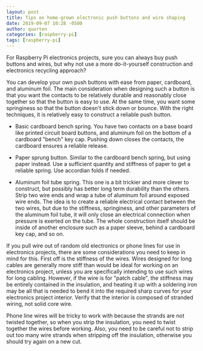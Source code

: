 ```yaml
---
layout: post
title: Tips on home-grown electronic push buttons and wire shaping
date: 2019-09-07 10:28 -0500
author: quorten
categories: [raspberry-pi]
tags: [raspberry-pi]
---
```


For Raspberry Pi electronics projects, sure you can always buy push
buttons and wires, but why not use a more do-it-yourself construction
and electronics recycling approach?

You can develop your own push buttons with ease from paper, cardboard,
and aluminum foil.  The main consideration when designing such a
button is that you want the contacts to be relatively durable and
reasonably close together so that the button is easy to use.  At the
same time, you want some springiness so that the button doesn't stick
down or bounce.  With the right techniques, it is relatively easy to
construct a reliable push button.

* Basic cardboard bench spring.  You have two contacts on a base board
  like printed circuit board buttons, and aluminum foil on the bottom
  of a cardboard "bench" key cap.  Pushing down closes the contacts,
  the cardboard ensures a reliable release.

* Paper sprung button.  Similar to the cardboard bench spring, but
  using paper instead.  Use a sufficient quantity and stiffness of
  paper to get a reliable spring.  Use accordian folds if needed.

<!-- more -->

* Aluminum foil tube spring.  This one is a bit trickier and more
  clever to construct, but possibly has better long term durability
  than the others.  Strip two wire ends and wrap a tube of aluminum
  foil around exposed wire ends.  The idea is to create a reliable
  electrical contact between the two wires, but due to the stiffness,
  springiness, and other parameters of the aluminum foil tube, it will
  only close an electrical connection when pressure is exerted on the
  tube.  The whole construction itself should be inside of another
  enclosure such as a paper sleeve, behind a cardboard key cap, and so
  on.

If you pull wire out of random old electronics or phone lines for use
in electronics projects, there are some considerations you need to
keep in mind for this.  First off is the stiffness of the wires.
Wires designed for long cables are generally more stiff than would be
ideal for working on an electronics project, unless you are
specifically intending to use such wires for long cabling.  However,
if the wire is for "patch cable", the stiffness may be entirely
contained in the insulation, and heating it up with a soldering iron
may be all that is needed to bend it into the required sharp curves
for your electronics project interior.  Verify that the interior is
composed of stranded wiring, not solid core wire.

Phone line wires will be tricky to work with because the strands are
not twisted together, so when you strip the insulation, you need to
twist together the wires before working.  Also, you need to be careful
not to strip out too many wire strands when stripping off the
insulation, otherwise you should try again on a new cut.
